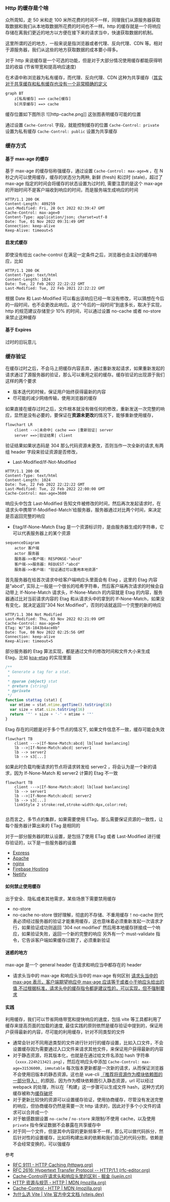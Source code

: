 ### Http 的缓存是个啥
众所周知，走 50 米和走 100 米所花费的时间不一样，同理我们从源服务器获取取数据和我们从本地取数据所花费的时间也不一样。http 的缓存就是一个将响应存储在离我们更近的地方以方便在接下来的请求当中，快速获取数据的机制。

这里所谓的近的地方，一般来说是指浏览器或者代理、反向代理、CDN 等。相对于源服务器，我们从这些的地方获取数据的成本要小得多。

对于 http 来说缓存是一个可选的功能，但是对于大部分情况使用缓存都能获得明显的收益 (节省带宽和提高响应速度)

在术语中称浏览器为私有缓存，而代理、反向代理、CDN 这种为共享缓存（[其实对于共享缓存和私有缓存也没有一个非常精确的定义](https://www.rfc-editor.org/rfc/rfc2616#page-96)


```mermaid
graph BT
	z[私有缓存] ==> cache[缓存]
	b[共享缓存] ==> cache
```
缓存位置如下图所示
![[http-cache.png]]
这张图表明缓存可能的位置

通过设置 `Cache-Control` 字段，就能控制缓存的位置
`Cache-Control: private` 设置为私有缓存
`Cache-Control: public` 设置为共享缓存

### 缓存方式
#### 基于 max-age 的缓存
基于 max-age 的缓存俗称强缓存，通过设置 `Cache-Control: max-age=N` ，在 N 秒之内可以使用缓存，缓存的状态分为两种, 新鲜 (fresh) 和过时 (stale)，超过了 max-age 指定的时间会将缓存的状态设置为过时的, 需要注意的是这个 max-age 的开始时间不是客户端收到响应的时间，而是服务端生成响应的时间
```http
HTTP/1.1 200 OK
Content-Length: 409259
Last-Modified: Fri, 28 Oct 2022 02:39:47 GMT
Cache-Control: max-age=0
Content-Type: application/json; charset=utf-8
Date: Tue, 01 Nov 2022 09:31:49 GMT
Connection: keep-alive
Keep-Alive: timeout=5
```

#### 启发式缓存
即使没有给出 cache-control 在满足一定条件之后，浏览器也会主动的缓存响应，比如
```http
HTTP/1.1 200 OK
Content-Type: text/html
Content-Length: 1024
Date: Tue, 22 Feb 2022 22:22:22 GMT
Last-Modified: Tue, 22 Feb 2021 22:22:22 GMT
```
根据 Date 和 Last-Modified 可以看出该响应已经一年没有修改，可以猜想在今后的一段时间，也不会更改此响应。这个“今后的一段时间”到底多长，取决于实现，http 的规范建议存储至少 10% 的时间，可以通过设置 no-cache 或者 no-store 来禁止这种缓存

#### 基于 Expires
过时的旧玩意儿

### 缓存验证
在缓存过时之后，不会马上把缓存内容丢弃，通过重新发起请求，如果重新发起的请求通过了源服务器的验证，那么可以重用之前的缓存。缓存验证的出现源于我们这样的两个要求
- 版本迭代的时候，保证用户始终获得最新的内容
- 尽可能的减少网络传输，使用浏览器的缓存

如果直接在缓存过时之后，文件根本就没有做任何的修改，重新发送一次完整的响应，显然是没有必要的，要保证在**资源未更改**的情况下，能够重新使用缓存，
```mermaid
flowchart LR
	client -->|未命中| cache ==> |重新验证| server
	server ==>|验证结果| client
```
验证结果如果状态码是 304 那么代码资源未更改，否则当作一次全新的请求,有两组 header 字段来验证资源是否修改，
* Last-Modified/If-Not-Modified
```http
HTTP/1.1 200 OK
Content-Type: text/html
Content-Length: 1024
Date: Tue, 22 Feb 2022 22:22:22 GMT
Last-Modified: Tue, 22 Feb 2022 22:00:00 GMT
Cache-Control: max-age=3600
```
响应头中包含 Last-Modified 告知文件被修改的时间，然后再次发起请求时，在请求头中携带'If-Modified-Match'给服务器，服务器通过对比两个时间，来决定是否返回完整的响应

* Etag/If-None-Match
Etag 是一个资源标识符，是由服务器生成的字符串，它可以代表服务器上的某个资源
```mermaid
sequenceDiagram
	actor 客户端
	actor 服务器
	服务器->>客户端: RESPONSE-"abcd"
	客户端->>服务器: REQUEST-"abcd"
	服务器->>客户端: "验证通过可以重用本地资源"
```
首先服务器在给首次请求中给客户端响应头里面会有 Etag ，这里的 Etag 内容是"abcd", 实际上一般是一个很长的哈希字符串，然后客户端再次请求的时候会自动带上 If-None-Match 请求头，If-None-Match 的内容就是 Etag 的内容，服务器通过比对当前请求内容的 Etag 和从请求头中的拿到的 If-None-Match，如果没有变化，就决定返回"304 Not Modified"，否则的话就返回一个完整的新的响应
```http
HTTP/1.1 304 Not Modified
Last-Modified: Thu, 03 Nov 2022 02:21:09 GMT 
Cache-Control: max-age=0 
ETag: W/"16-1843b4ace8b" 
Date: Tue, 08 Nov 2022 02:25:56 GMT 
Connection: keep-alive 
Keep-Alive: timeout=5
```

部分服务器的 Etag 算法实现，都是通过文件的修改时间和文件大小来生成 Etag，比如 [koa-etag](https://github.com/jshttp/etag) 的实现里面
```js
/**
 * Generate a tag for a stat.
 *
 * @param {object} stat
 * @return {string}
 * @private
 */
function stattag (stat) {
  var mtime = stat.mtime.getTime().toString(16)
  var size = stat.size.toString(16)
  return '"' + size + '-' + mtime + '"'
}
```
Etag 存在的问题是对于多个节点的情况下, 如果文件信息不一致，缓存可能会失效
```mermaid
flowchart TB
	client --->|If-None-Match:abcd| lb[load banlancing]
	lb -->|If-None-Match:abcd| server1 
	lb --> server2
	lb --> s3[...]
```
如果此时负载均衡请求的节点将请求转发给 server2 ，将会认为是一个新的请求，因为 If-None-Match 和 server2 计算的 Etag 不一致
```mermaid
flowchart TB
	client --->|If-None-Match:abcd| lb[load banlancing]
	lb --> server1 
	lb -->|If-None-Match:abcd| server2
	lb --> s3[...]
	linkStyle 2 stroke:red,stroke-width:4px,color:red;
	
```
总而言之，多节点的集群，如果需要使用 ETag，那么需要保证资源的一致性，让每个服务器计算出来的 ETag 是相同的


对于一部分服务器的默认设置，是包括了使用 ETag 或者 Last-Modified 进行缓存验证的，以下是一些服务器的设置
-   [Express](https://expressjs.com/en/api.html#express.static)
-   [Apache](https://httpd.apache.org/docs/2.4/caching.html)
-   [nginx](http://nginx.org/en/docs/http/ngx_http_headers_module.html)
-   [Firebase Hosting](https://firebase.google.com/docs/hosting/full-config)
-   [Netlify](https://www.netlify.com/blog/2017/02/23/better-living-through-caching/)
#### 如何禁止使用缓存
出于安全、隐私或者其他需求，某些场景下需要禁用缓存
- no-store
- no-cache
no-store 很好理解，彻底的不存储、不重用缓存！no-cache 则代表必须经过服务器的验证才能重用缓存，这也意味着必须重新发起一次请求才行，如果验证成功则返回 '304 not modified' 然后用本地缓存拼接成一个响应，如果验证失败，返回一个新的完整的响应
另外有一个 must-validate 指令，它告诉客户端如果缓存过期了，必须重新验证

#### 迷惑的地方
max-age 是一个 general header 在请求和响应当中都存在的 header
* 请求头当中的 max-age 和响应头当中的 max-age 有何区别
[请求头当中的 max-age 表示，客户端期望响应中 max-age 应该等于或者小于响应头给出的值,不过根据标准，请求头中的缓存指令都是建议性的，可以实现，但不强制要求](https://httpwg.org/specs/rfc9111.html#cache-request-directive)

#### 实践
利用缓存，我们可以节省网络带宽和提快响应的速度，包括 vite 等工具都利用了缓存来提高页面的加载的速度, 最佳实践的原则依然是缓存验证中提到的，保证用户获得最新的内容，尽可能的利用缓存，针对不同类型的文件
* 通常会针对不同用途类型的文件进行针对行的缓存设置，比如入口文件，不会设置缓存因为需要通过入口文件来请求其他文件，来保证用户获得最新的内容
* 对于静态资源，将其版本化，也就是在通过给文件名添加 hash 字符串（`xxxx.224h213421.png`），然后在响应头中添加 `Cache-Control: max-age=31536000, immutable` 每次版本更新都是一次新的请求，从而保证浏览器不会使用旧版本的静态资源。这也是 vue-cli [『推荐将资源作为模块依赖图的一部分导入』]( https://cli.vuejs.org/zh/guide/html-and-static-assets.html#public-%E6%96%87%E4%BB%B6%E5%A4%B9 ) 的原因，因为作为模块依赖图引入静态资源，url 可以经过 webpack 的处理，所以在「构建」这一步骤可以生成文件 hash，这种方式的缓存被称为[缓存破坏](https://developer.mozilla.org/en-US/docs/Web/HTTP/Headers/Cache-Control#caching_static_assets_with_cache_busting)
* 对于更新比较快的资源可以设置缓存验证，使用协商缓存，尽管没有发送完整的响应，但协商缓存仍然是需要一次 http 请求的，因此对于多个小文件的请求可以合并成一个
* 对于敏感数据设置 `no-cache` / ` no-store ` 来限制/不使用 cache，以及使用 `private` 指令保证数据不会暴露在共享缓存中
* 对于同一个文件，但是其中内容的更新频率不一样，那么可以做代码拆分，然后针对性的设置缓存，比如将构建出来的依赖和我们自己的代码分割，依赖是不会经常变换的，可以强缓存

参考
- [RFC 9111 - HTTP Caching (httpwg.org)](https://httpwg.org/specs/rfc9111.html#field.cache-control)
- [RFC 2616: Hypertext Transfer Protocol -- HTTP/1.1 (rfc-editor.org)](https://www.rfc-editor.org/rfc/rfc2616#page-96)
- [Cache-Control在请求头和响应头里的区别 - 掘金 (juejin.cn)](https://juejin.cn/post/6960988505816186894)
- [HTTP 资源与规范 - HTTP | MDN (mozilla.org)](https://developer.mozilla.org/zh-CN/docs/Web/HTTP/Resources_and_specifications)
- [Cache-Control - HTTP | MDN (mozilla.org)](https://developer.mozilla.org/en-US/docs/Web/HTTP/Headers/Cache-Control) 
- [为什么选 Vite | Vite 官方中文文档 (vitejs.dev)](https://cn.vitejs.dev/guide/why.html#the-problems)